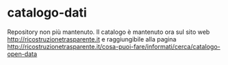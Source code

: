 # catalogo-dati
Repository non più mantenuto. Il catalogo è mantenuto ora sul sito web http://ricostruzionetrasparente.it e raggiungibile alla pagina http://ricostruzionetrasparente.it/cosa-puoi-fare/informati/cerca/catalogo-open-data
